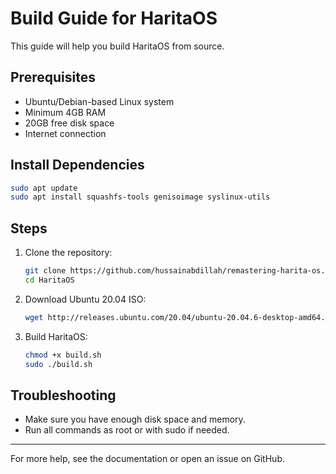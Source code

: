 # Build Guide for HaritaOS

This guide will help you build HaritaOS from source.

## Prerequisites
- Ubuntu/Debian-based Linux system
- Minimum 4GB RAM
- 20GB free disk space
- Internet connection

## Install Dependencies
```bash
sudo apt update
sudo apt install squashfs-tools genisoimage syslinux-utils
```

## Steps
1. Clone the repository:
   ```bash
   git clone https://github.com/hussainabdillah/remastering-harita-os.git
   cd HaritaOS
   ```
2. Download Ubuntu 20.04 ISO:
   ```bash
   wget http://releases.ubuntu.com/20.04/ubuntu-20.04.6-desktop-amd64.iso
   ```
3. Build HaritaOS:
   ```bash
   chmod +x build.sh
   sudo ./build.sh
   ```

## Troubleshooting
- Make sure you have enough disk space and memory.
- Run all commands as root or with sudo if needed.

---
For more help, see the documentation or open an issue on GitHub.
